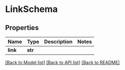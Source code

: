 # LinkSchema

## Properties
Name | Type | Description | Notes
------------ | ------------- | ------------- | -------------
**link** | **str** |  | 

[[Back to Model list]](../README.md#documentation-for-models) [[Back to API list]](../README.md#documentation-for-api-endpoints) [[Back to README]](../README.md)

